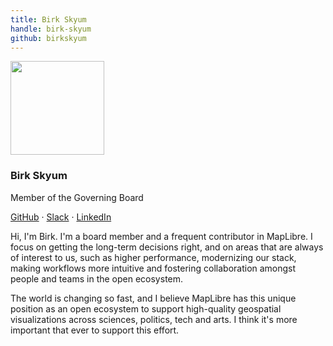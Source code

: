 ```yaml
---
title: Birk Skyum
handle: birk-skyum
github: birkskyum
---
```


<div class="text-center mb-5">
    <img
        src="https://avatars.githubusercontent.com/u/74932975?v=4"
        width="150"
        class="rounded-circle mt-3"
    />
    <h3 class="m-3">Birk Skyum</h3>
    <p>Member of the Governing Board</p>
    <p><a href="https://github.com/birkskyum">GitHub</a> · <a href="https://osmus.slack.com/team/U02GUMY099R">Slack</a> · <a href="https://www.linkedin.com/in/birkskyum/">LinkedIn</a>
</div>

Hi, I'm Birk. I'm a board member and a frequent contributor in MapLibre. I focus on getting
the long-term decisions right, and on areas that are always of interest to us, such as higher
performance, modernizing our stack, making workflows more intuitive and fostering collaboration
amongst people and teams in the open ecosystem.

The world is changing so fast, and I believe MapLibre has this unique position as an open
ecosystem to support high-quality geospatial visualizations across sciences, politics, tech and arts.
I think it's more important that ever to support this effort.
